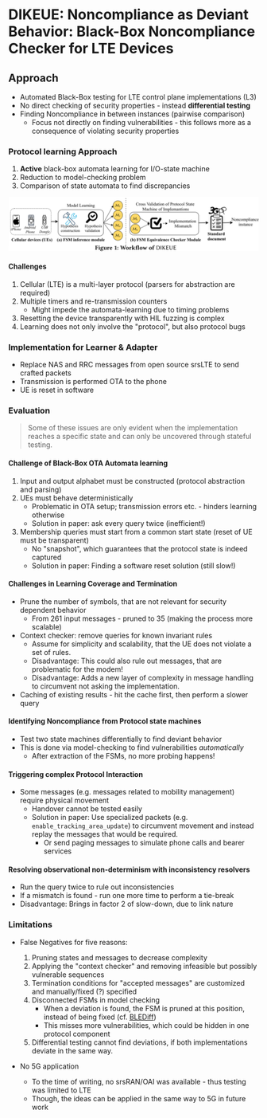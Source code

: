 # DIKEUE: Noncompliance as Deviant Behavior: Black-Box Noncompliance Checker for LTE Devices

## Approach

- Automated Black-Box testing for LTE control plane implementations (L3)
- No direct checking of security properties - instead **differential testing**
- Finding Noncompliance in between instances (pairwise comparison)
    - Focus not directly on finding vulnerabilities - this follows more as a consequence of
    violating security properties

### Protocol learning Approach

1. **Active** black-box automata learning for I/O-state machine
2. Reduction to model-checking problem
3. Comparison of state automata to find discrepancies

![Overview of DIKEUE workflow](../../../assets/dikeue/overview.png)

#### Challenges

1. Cellular (LTE) is a multi-layer protocol (parsers for abstraction are required) 
2. Multiple timers and re-transmission counters
    - Might impede the automata-learning due to timing problems
3. Resetting the device transparently with HIL fuzzing is complex 
4. Learning does not only involve the "protocol", but also protocol bugs

### Implementation for Learner & Adapter

- Replace NAS and RRC messages from open source srsLTE to send crafted packets
- Transmission is performed OTA to the phone
- UE is reset in software

### Evaluation

> Some of these issues are only evident when the implementation reaches a specific state and can 
only be uncovered through stateful testing.

#### Challenge of Black-Box OTA Automata learning

1. Input and output alphabet must be constructed (protocol abstraction and parsing)
2. UEs must behave deterministically
    - Problematic in OTA setup; transmission errors etc. - hinders learning otherwise
    - Solution in paper: ask every query twice (inefficient!)
3. Membership queries must start from a common start state (reset of UE must be transparent)
    - No "snapshot", which guarantees that the protocol state is indeed captured
    - Solution in paper: Finding a software reset solution (still slow!)

#### Challenges in Learning Coverage and Termination

- Prune the number of symbols, that are not relevant for security dependent behavior
    - From 261 input messages - pruned to 35 (making the process more scalable)
- Context checker: remove queries for known invariant rules 
    - Assume for simplicity and scalability, that the UE does not violate a set of rules.
    - Disadvantage: This could also rule out messages, that are problematic for the modem!
    - Disadvantage: Adds a new layer of complexity in message handling to circumvent not asking the
      implementation.
- Caching of existing results - hit the cache first, then perform a slower query

#### Identifying Noncompliance from Protocol state machines

- Test two state machines differentially to find deviant behavior
- This is done via model-checking to find vulnerabilities *automatically*
    - After extraction of the FSMs, no more probing happens!

#### Triggering complex Protocol Interaction

- Some messages (e.g. messages related to mobility management) require physical movement
    - Handover cannot be tested easily
    - Solution in paper: Use specialized packets (e.g. `enable_tracking_area_update`) to circumvent
      movement and instead replay the messages that would be required.
        - Or send paging messages to simulate phone calls and bearer services

#### Resolving observational non-determinism with inconsistency resolvers

- Run the query twice to rule out inconsistencies
- If a mismatch is found - run one more time to perform a tie-break
- Disadvantage: Brings in factor 2 of slow-down, due to link nature

### Limitations

- False Negatives for five reasons:
    1. Pruning states and messages to decrease complexity
    2. Applying the "context checker" and removing infeasible but possibly vulnerable sequences
    3. Termination conditions for "accepted messages" are customized and manually/fixed (?) specified
    4. Disconnected FSMs in model checking
        - When a deviation is found, the FSM is pruned at this position, instead of being fixed (cf.
          [BLEDiff](./ble-diff.md))
        - This misses more vulnerabilities, which could be hidden in one protocol component
    5. Differential testing cannot find deviations, if both implementations deviate in the same way.

- No 5G application
    - To the time of writing, no srsRAN/OAI was available - thus testing was limited to LTE
    - Though, the ideas can be applied in the same way to 5G in future work
